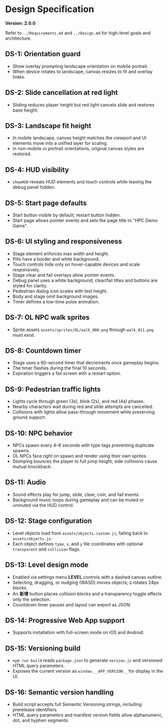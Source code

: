 # Design Specification

**Version: 2.0.0**

Refer to `../Requirements.md` and `../Design.md` for high-level goals and architecture.

## DS-1: Orientation guard
- Show overlay prompting landscape orientation on mobile portrait.
- When device rotates to landscape, canvas resizes to fit and overlay hides.

## DS-2: Slide cancellation at red light
- Sliding reduces player height but red light cancels slide and restores base height.

## DS-3: Landscape fit height
- In mobile landscape, canvas height matches the viewport and UI elements move into a unified layer for scaling.
- In non-mobile or portrait orientations, original canvas styles are restored.

## DS-4: HUD visibility
- `showHUD` reveals HUD elements and touch controls while leaving the debug panel hidden.

## DS-5: Start page defaults
- Start button visible by default; restart button hidden.
- Start page allows pointer events and sets the page title to "HPC Demo Game".

## DS-6: UI styling and responsiveness
- Stage element enforces max width and height.
- Pills have a border and white background.
- Touch controls hide only on hover-capable devices and scale responsively.
- Stage clear and fail overlays allow pointer events.
- Debug panel uses a white background; clear/fail titles and buttons are styled for clarity.
- Pedestrian dialog icon scales with text height.
- Body and stage omit background images.
- Timer defines a low-time pulse animation.

## DS-7: OL NPC walk sprites
- Sprite assets `assets/sprites/OL/walk_000.png` through `walk_011.png` must exist.

## DS-8: Countdown timer
- Stage uses a 60-second timer that decrements once gameplay begins.
- The timer flashes during the final 10 seconds.
- Expiration triggers a fail screen with a restart option.

## DS-9: Pedestrian traffic lights
- Lights cycle through green (3s), blink (2s), and red (4s) phases.
- Nearby characters wait during red and slide attempts are cancelled.
- Collisions with lights allow pass-through movement while preserving ground support.

## DS-10: NPC behavior
- NPCs spawn every 4–8 seconds with type tags preventing duplicate spawns.
- OL NPCs face right on spawn and render using their own sprites.
- Stomping bounces the player to full jump height; side collisions cause mutual knockback.

## DS-11: Audio
- Sound effects play for jump, slide, clear, coin, and fail events.
- Background music loops during gameplay and can be muted or unmuted via the HUD control.

## DS-12: Stage configuration
- Level objects load from `assets/objects.custom.js`, falling back to `assets/objects.js`.
- Each object defines `type`, `x`, and `y` tile coordinates with optional `transparent` and `collision` flags.

## DS-13: Level design mode
- Enabled via settings menu **LEVEL** controls with a dashed canvas outline.
- Selecting, dragging, or nudging (WASD) moves objects; `Q` rotates 24px blocks.
- An **新增** button places collision blocks and a transparency toggle affects only the selection.
- Countdown timer pauses and layout can export as JSON.

## DS-14: Progressive Web App support
- Supports installation with full-screen mode on iOS and Android.

## DS-15: Versioning build
- `npm run build` reads `package.json` to generate `version.js` and versioned HTML query parameters.
- Exposes the current version as `window.__APP_VERSION__` for display in the UI.

## DS-16: Semantic version handling
- Build script accepts full Semantic Versioning strings, including prerelease identifiers.
- HTML query parameters and manifest version fields allow alphanumeric, dot, and hyphen segments.
